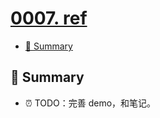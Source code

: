 # [0007. ref](https://github.com/Tdahuyou/react/tree/main/0007.%20ref)

<!-- region:toc -->
- [📝 Summary](#-summary)
<!-- endregion:toc -->

## 📝 Summary

- ⏰ TODO：完善 demo，和笔记。
